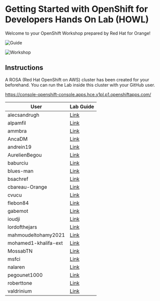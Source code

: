# Getting Started with OpenShift for Developers Hands On Lab (HOWL)

Welcome to your OpenShift Workshop prepared by Red Hat for Orange!


![Guide](guide.png)

![Workshop](topology.png)

## Instructions

A ROSA (Red Hat OpenShift on AWS) cluster has been created for your beforehand. You can run the Lab inside this cluster with your GitHub user.

https://console-openshift-console.apps.hce.y1pl.p1.openshiftapps.com/


| User      | Lab Guide |
| ----------- | ----------- |
|alecsandrugh|[Link](https://redhat-scholars.github.io/openshift-starter-guides/rhs-openshift-starter-guides/4.8/index.html?CLUSTER_SUBDOMAIN=apps.hce.y1pl.p1.openshiftapps.com&PROJECT=workshop-alecsandrugh&USERNAME=alecsandrugh)|
|alpamfil|[Link](https://redhat-scholars.github.io/openshift-starter-guides/rhs-openshift-starter-guides/4.8/index.html?CLUSTER_SUBDOMAIN=apps.hce.y1pl.p1.openshiftapps.com&PROJECT=workshop-alpamfil&USERNAME=alpamfil)|
|ammbra|[Link](https://redhat-scholars.github.io/openshift-starter-guides/rhs-openshift-starter-guides/4.8/index.html?CLUSTER_SUBDOMAIN=apps.hce.y1pl.p1.openshiftapps.com&PROJECT=workshop-ammbra&USERNAME=ammbra)|
|AncaDM|[Link](https://redhat-scholars.github.io/openshift-starter-guides/rhs-openshift-starter-guides/4.8/index.html?CLUSTER_SUBDOMAIN=apps.hce.y1pl.p1.openshiftapps.com&PROJECT=workshop-ancadm&USERNAME=AncaDM)|
|andrein19|[Link](https://redhat-scholars.github.io/openshift-starter-guides/rhs-openshift-starter-guides/4.8/index.html?CLUSTER_SUBDOMAIN=apps.hce.y1pl.p1.openshiftapps.com&PROJECT=workshop-andrein19&USERNAME=andrein19)|
|AurelienBegou|[Link](https://redhat-scholars.github.io/openshift-starter-guides/rhs-openshift-starter-guides/4.8/index.html?CLUSTER_SUBDOMAIN=apps.hce.y1pl.p1.openshiftapps.com&PROJECT=workshop-aurelienbegou&USERNAME=AurelienBegou)|
|baburciu|[Link](https://redhat-scholars.github.io/openshift-starter-guides/rhs-openshift-starter-guides/4.8/index.html?CLUSTER_SUBDOMAIN=apps.hce.y1pl.p1.openshiftapps.com&PROJECT=workshop-baburciu&USERNAME=baburciu)|
|blues-man|[Link](https://redhat-scholars.github.io/openshift-starter-guides/rhs-openshift-starter-guides/4.8/index.html?CLUSTER_SUBDOMAIN=apps.hce.y1pl.p1.openshiftapps.com&PROJECT=workshop-blues-man&USERNAME=blues-man)|
|bsachref|[Link](https://redhat-scholars.github.io/openshift-starter-guides/rhs-openshift-starter-guides/4.8/index.html?CLUSTER_SUBDOMAIN=apps.hce.y1pl.p1.openshiftapps.com&PROJECT=workshop-bsachref&USERNAME=bsachref)|
|cbareau-Orange|[Link](https://redhat-scholars.github.io/openshift-starter-guides/rhs-openshift-starter-guides/4.8/index.html?CLUSTER_SUBDOMAIN=apps.hce.y1pl.p1.openshiftapps.com&PROJECT=workshop-cbareau-orange&USERNAME=cbareau-Orange)|
|cvucu|[Link](https://redhat-scholars.github.io/openshift-starter-guides/rhs-openshift-starter-guides/4.8/index.html?CLUSTER_SUBDOMAIN=apps.hce.y1pl.p1.openshiftapps.com&PROJECT=workshop-cvucu&USERNAME=cvucu)|
|flebon84|[Link](https://redhat-scholars.github.io/openshift-starter-guides/rhs-openshift-starter-guides/4.8/index.html?CLUSTER_SUBDOMAIN=apps.hce.y1pl.p1.openshiftapps.com&PROJECT=workshop-flebon84&USERNAME=flebon84)|
|gabemot|[Link](https://redhat-scholars.github.io/openshift-starter-guides/rhs-openshift-starter-guides/4.8/index.html?CLUSTER_SUBDOMAIN=apps.hce.y1pl.p1.openshiftapps.com&PROJECT=workshop-gabemot&USERNAME=gabemot)|
|ioudji|[Link](https://redhat-scholars.github.io/openshift-starter-guides/rhs-openshift-starter-guides/4.8/index.html?CLUSTER_SUBDOMAIN=apps.hce.y1pl.p1.openshiftapps.com&PROJECT=workshop-ioudji&USERNAME=ioudji)|
|lordofthejars|[Link](https://redhat-scholars.github.io/openshift-starter-guides/rhs-openshift-starter-guides/4.8/index.html?CLUSTER_SUBDOMAIN=apps.hce.y1pl.p1.openshiftapps.com&PROJECT=workshop-lordofthejars&USERNAME=lordofthejars)|
|mahmoudeltohamy2021|[Link](https://redhat-scholars.github.io/openshift-starter-guides/rhs-openshift-starter-guides/4.8/index.html?CLUSTER_SUBDOMAIN=apps.hce.y1pl.p1.openshiftapps.com&PROJECT=workshop-mahmoudeltohamy2021&USERNAME=mahmoudeltohamy2021)|
|mohamed1-khalifa-ext|[Link](https://redhat-scholars.github.io/openshift-starter-guides/rhs-openshift-starter-guides/4.8/index.html?CLUSTER_SUBDOMAIN=apps.hce.y1pl.p1.openshiftapps.com&PROJECT=workshop-mohamed1-khalifa-ext&USERNAME=mohamed1-khalifa-ext)|
|MossabTN|[Link](https://redhat-scholars.github.io/openshift-starter-guides/rhs-openshift-starter-guides/4.8/index.html?CLUSTER_SUBDOMAIN=apps.hce.y1pl.p1.openshiftapps.com&PROJECT=workshop-mossabtn&USERNAME=MossabTN)|
|msfci|[Link](https://redhat-scholars.github.io/openshift-starter-guides/rhs-openshift-starter-guides/4.8/index.html?CLUSTER_SUBDOMAIN=apps.hce.y1pl.p1.openshiftapps.com&PROJECT=workshop-msfci&USERNAME=msfci)|
|nalaren|[Link](https://redhat-scholars.github.io/openshift-starter-guides/rhs-openshift-starter-guides/4.8/index.html?CLUSTER_SUBDOMAIN=apps.hce.y1pl.p1.openshiftapps.com&PROJECT=workshop-nalaren&USERNAME=nalaren)|
|pegounet1000|[Link](https://redhat-scholars.github.io/openshift-starter-guides/rhs-openshift-starter-guides/4.8/index.html?CLUSTER_SUBDOMAIN=apps.hce.y1pl.p1.openshiftapps.com&PROJECT=workshop-pegounet1000&USERNAME=pegounet1000)|
|roberttone|[Link](https://redhat-scholars.github.io/openshift-starter-guides/rhs-openshift-starter-guides/4.8/index.html?CLUSTER_SUBDOMAIN=apps.hce.y1pl.p1.openshiftapps.com&PROJECT=workshop-roberttone&USERNAME=roberttone)|
|valdrinium|[Link](https://redhat-scholars.github.io/openshift-starter-guides/rhs-openshift-starter-guides/4.8/index.html?CLUSTER_SUBDOMAIN=apps.hce.y1pl.p1.openshiftapps.com&PROJECT=workshop-valdrinium&USERNAME=valdrinium)|


